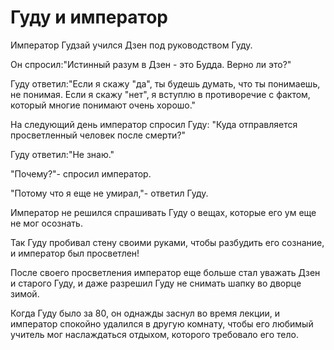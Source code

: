 # Гуду и император

Император Гудзай учился Дзен под руководством Гуду.

Он спросил:"Истинный разум в Дзен - это Будда. Верно ли это?"

Гуду ответил:"Если я скажу "да", ты будешь думать, что ты понимаешь, не понимая. Если я скажу "нет", я вступлю в противоречие с фактом, который многие понимают очень хорошо."

На следующий день император спросил Гуду: "Куда отправляется просветленный человек после смерти?"

Гуду ответил:"Не знаю."

"Почему?"- спросил император.

"Потому что я еще не умирал,"- ответил Гуду.

Император не решился спрашивать Гуду о вещах, которые его ум еще не мог осознать.

Так Гуду пробивал стену своими руками, чтобы разбудить его сознание, и император был просветлен!

После своего просветления император еще больше стал уважать Дзен и старого Гуду, и даже разрешил Гуду не снимать шапку во дворце зимой.

Когда Гуду было за 80, он однажды заснул во время лекции, и император спокойно удалился в другую комнату, чтобы его любимый учитель мог наслаждаться отдыхом, которого требовало его тело.
